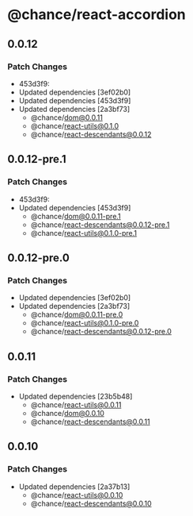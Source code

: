 # @chance/react-accordion

## 0.0.12

### Patch Changes

- 453d3f9:
- Updated dependencies [3ef02b0]
- Updated dependencies [453d3f9]
- Updated dependencies [2a3bf73]
  - @chance/dom@0.0.11
  - @chance/react-utils@0.1.0
  - @chance/react-descendants@0.0.12

## 0.0.12-pre.1

### Patch Changes

- 453d3f9:
- Updated dependencies [453d3f9]
  - @chance/dom@0.0.11-pre.1
  - @chance/react-descendants@0.0.12-pre.1
  - @chance/react-utils@0.1.0-pre.1

## 0.0.12-pre.0

### Patch Changes

- Updated dependencies [3ef02b0]
- Updated dependencies [2a3bf73]
  - @chance/dom@0.0.11-pre.0
  - @chance/react-utils@0.1.0-pre.0
  - @chance/react-descendants@0.0.12-pre.0

## 0.0.11

### Patch Changes

- Updated dependencies [23b5b48]
  - @chance/react-utils@0.0.11
  - @chance/dom@0.0.10
  - @chance/react-descendants@0.0.11

## 0.0.10

### Patch Changes

- Updated dependencies [2a37b13]
  - @chance/react-utils@0.0.10
  - @chance/react-descendants@0.0.10
